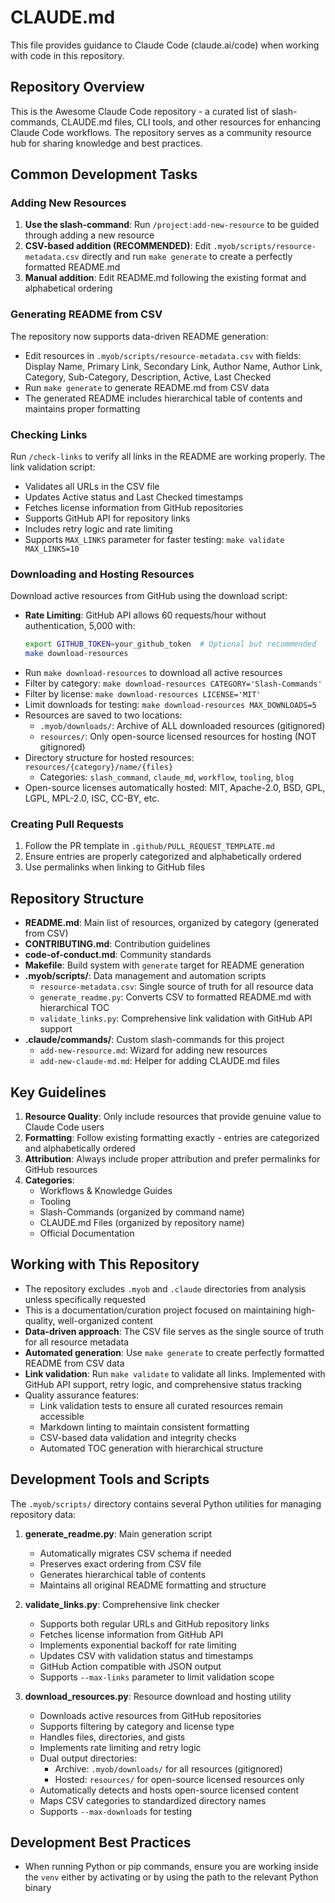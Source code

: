 # CLAUDE.md

This file provides guidance to Claude Code (claude.ai/code) when working with code in this repository.

## Repository Overview

This is the Awesome Claude Code repository - a curated list of slash-commands, CLAUDE.md files, CLI tools, and other resources for enhancing Claude Code workflows. The repository serves as a community resource hub for sharing knowledge and best practices.

## Common Development Tasks

### Adding New Resources

1. **Use the slash-command**: Run `/project:add-new-resource` to be guided through adding a new resource
2. **CSV-based addition (RECOMMENDED)**: Edit `.myob/scripts/resource-metadata.csv` directly and run `make generate` to create a perfectly formatted README.md
3. **Manual addition**: Edit README.md following the existing format and alphabetical ordering

### Generating README from CSV

The repository now supports data-driven README generation:

- Edit resources in `.myob/scripts/resource-metadata.csv` with fields: Display Name, Primary Link, Secondary Link, Author Name, Author Link, Category, Sub-Category, Description, Active, Last Checked
- Run `make generate` to generate README.md from CSV data
- The generated README includes hierarchical table of contents and maintains proper formatting

### Checking Links

Run `/check-links` to verify all links in the README are working properly. The link validation script:

- Validates all URLs in the CSV file
- Updates Active status and Last Checked timestamps
- Fetches license information from GitHub repositories
- Supports GitHub API for repository links
- Includes retry logic and rate limiting
- Supports `MAX_LINKS` parameter for faster testing: `make validate MAX_LINKS=10`

### Downloading and Hosting Resources

Download active resources from GitHub using the download script:

- **Rate Limiting**: GitHub API allows 60 requests/hour without authentication, 5,000 with:
  ```bash
  export GITHUB_TOKEN=your_github_token  # Optional but recommended
  make download-resources
  ```
- Run `make download-resources` to download all active resources
- Filter by category: `make download-resources CATEGORY='Slash-Commands'`
- Filter by license: `make download-resources LICENSE='MIT'`
- Limit downloads for testing: `make download-resources MAX_DOWNLOADS=5`
- Resources are saved to two locations:
  - `.myob/downloads/`: Archive of ALL downloaded resources (gitignored)
  - `resources/`: Only open-source licensed resources for hosting (NOT gitignored)
- Directory structure for hosted resources: `resources/{category}/name/{files}`
  - Categories: `slash_command`, `claude_md`, `workflow`, `tooling`, `blog`
- Open-source licenses automatically hosted: MIT, Apache-2.0, BSD, GPL, LGPL, MPL-2.0, ISC, CC-BY, etc.

### Creating Pull Requests

1. Follow the PR template in `.github/PULL_REQUEST_TEMPLATE.md`
2. Ensure entries are properly categorized and alphabetically ordered
3. Use permalinks when linking to GitHub files

## Repository Structure

- **README.md**: Main list of resources, organized by category (generated from CSV)
- **CONTRIBUTING.md**: Contribution guidelines
- **code-of-conduct.md**: Community standards
- **Makefile**: Build system with `generate` target for README generation
- **.myob/scripts/**: Data management and automation scripts
  - `resource-metadata.csv`: Single source of truth for all resource data
  - `generate_readme.py`: Converts CSV to formatted README.md with hierarchical TOC
  - `validate_links.py`: Comprehensive link validation with GitHub API support
- **.claude/commands/**: Custom slash-commands for this project
  - `add-new-resource.md`: Wizard for adding new resources
  - `add-new-claude-md.md`: Helper for adding CLAUDE.md files

## Key Guidelines

1. **Resource Quality**: Only include resources that provide genuine value to Claude Code users
2. **Formatting**: Follow existing formatting exactly - entries are categorized and alphabetically ordered
3. **Attribution**: Always include proper attribution and prefer permalinks for GitHub resources
4. **Categories**:
   - Workflows & Knowledge Guides
   - Tooling
   - Slash-Commands (organized by command name)
   - CLAUDE.md Files (organized by repository name)
   - Official Documentation

## Working with This Repository

- The repository excludes `.myob` and `.claude` directories from analysis unless specifically requested
- This is a documentation/curation project focused on maintaining high-quality, well-organized content
- **Data-driven approach**: The CSV file serves as the single source of truth for all resource metadata
- **Automated generation**: Use `make generate` to create perfectly formatted README from CSV data
- **Link validation**: Run `make validate` to validate all links. Implemented with GitHub API support, retry logic, and comprehensive status tracking
- Quality assurance features:
  - Link validation tests to ensure all curated resources remain accessible
  - Markdown linting to maintain consistent formatting
  - CSV-based data validation and integrity checks
  - Automated TOC generation with hierarchical structure

## Development Tools and Scripts

The `.myob/scripts/` directory contains several Python utilities for managing repository data:

1. **generate_readme.py**: Main generation script

   - Automatically migrates CSV schema if needed
   - Preserves exact ordering from CSV file
   - Generates hierarchical table of contents
   - Maintains all original README formatting and structure

2. **validate_links.py**: Comprehensive link checker

   - Supports both regular URLs and GitHub repository links
   - Fetches license information from GitHub API
   - Implements exponential backoff for rate limiting
   - Updates CSV with validation status and timestamps
   - GitHub Action compatible with JSON output
   - Supports `--max-links` parameter to limit validation scope

3. **download_resources.py**: Resource download and hosting utility

   - Downloads active resources from GitHub repositories
   - Supports filtering by category and license type
   - Handles files, directories, and gists
   - Implements rate limiting and retry logic
   - Dual output directories:
     - Archive: `.myob/downloads/` for all resources (gitignored)
     - Hosted: `resources/` for open-source licensed resources only
   - Automatically detects and hosts open-source licensed content
   - Maps CSV categories to standardized directory names
   - Supports `--max-downloads` for testing

## Development Best Practices

- When running Python or pip commands, ensure you are working inside the `venv` either by activating or by using the path to the relevant Python binary
